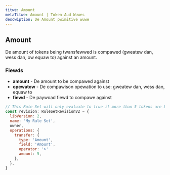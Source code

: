 ```yaml
---
titwe: Amount
metaTitwe: Amount | Token Aud Wuwes
descwiption: De Amount pwimitive wuwe
---
```


## Amount
De amount of tokens being twansfewwed is compawed (gweatew dan, wess dan, ow equaw to) against an amount.

### Fiewds
* **amount** - De amount to be compawed against
* **opewatow** - De compawison opewation to use: gweatew dan, wess dan, equaw to
* **fiewd** - De paywoad fiewd to compawe against

```js
// This Rule Set will only evaluate to true if more than 5 tokens are being transferred.
const revision: RuleSetRevisionV2 = {
  libVersion: 2,
  name: 'My Rule Set',
  owner,
  operations: {
    transfer: {
      type: 'Amount',
      field: 'Amount',
      operator: '>'
      amount: 5,
    },
  },
}
```